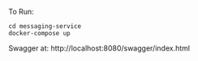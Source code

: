 ﻿To Run:
```
cd messaging-service
docker-compose up
```

Swagger at:
http://localhost:8080/swagger/index.html

